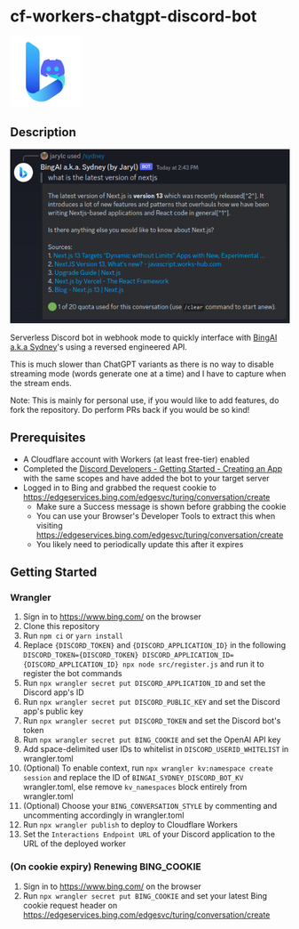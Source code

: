 # cf-workers-chatgpt-discord-bot
![Logo](cf-workers-bingai-sydney-discord-bot.png)

## Description
![Example](example.png)

Serverless Discord bot in webhook mode to quickly interface with [BingAI a.k.a Sydney](https://www.bing.com/new)'s using a reversed engineered API.

This is much slower than ChatGPT variants as there is no way to disable streaming mode (words generate one at a time) and I have to capture when the stream ends.

Note: This is mainly for personal use, if you would like to add features, do fork the repository. Do perform PRs back if you would be so kind!

## Prerequisites
- A Cloudflare account with Workers (at least free-tier) enabled
- Completed the [Discord Developers - Getting Started - Creating an App](https://discord.com/developers/docs/getting-started#creating-an-app) with the same scopes and have added the bot to your target server
- Logged in to Bing and grabbed the request cookie to https://edgeservices.bing.com/edgesvc/turing/conversation/create
    - Make sure a Success message is shown before grabbing the cookie
    - You can use your Browser's Developer Tools to extract this when visiting https://edgeservices.bing.com/edgesvc/turing/conversation/create
    - You likely need to periodically update this after it expires

## Getting Started
### Wrangler
1. Sign in to https://www.bing.com/ on the browser
2. Clone this repository
3. Run `npm ci` or `yarn install`
4. Replace `{DISCORD_TOKEN}` and `{DISCORD_APPLICATION_ID}` in the following `DISCORD_TOKEN={DISCORD_TOKEN} DISCORD_APPLICATION_ID={DISCORD_APPLICATION_ID} npx node src/register.js` and run it to register the bot commands
5. Run `npx wrangler secret put DISCORD_APPLICATION_ID` and set the Discord app's ID
6. Run `npx wrangler secret put DISCORD_PUBLIC_KEY` and set the Discord app's public key
7. Run `npx wrangler secret put DISCORD_TOKEN` and set the Discord bot's token
8. Run `npx wrangler secret put BING_COOKIE` and set the OpenAI API key
9. Add space-delimited user IDs to whitelist in `DISCORD_USERID_WHITELIST` in wrangler.toml
10. (Optional) To enable context, run `npx wrangler kv:namespace create session` and replace the ID of `BINGAI_SYDNEY_DISCORD_BOT_KV` wrangler.toml, else remove `kv_namespaces` block entirely from wrangler.toml
11. (Optional) Choose your `BING_CONVERSATION_STYLE` by commenting and uncommenting accordingly in wrangler.toml
12. Run `npx wrangler publish` to deploy to Cloudflare Workers
13. Set the `Interactions Endpoint URL` of your Discord application to the URL of the deployed worker

### (On cookie expiry) Renewing BING_COOKIE
1. Sign in to https://www.bing.com/ on the browser
2. Run `npx wrangler secret put BING_COOKIE` and set your latest Bing cookie request header on https://edgeservices.bing.com/edgesvc/turing/conversation/create
